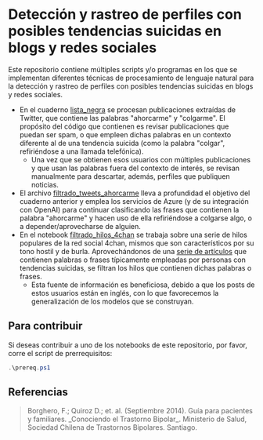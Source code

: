 # Detección y rastreo de perfiles con posibles tendencias suicidas en blogs y redes sociales

Este repositorio contiene múltiples scripts y/o programas en los que se implementan diferentes técnicas de procesamiento de lenguaje natural para la detección y rastreo de perfiles con posibles tendencias suicidas en blogs y redes sociales.

* En el cuaderno [lista_negra](./lista_negra.ipynb) se procesan publicaciones extraídas de Twitter, que contiene las palabras "ahorcarme" y "colgarme". El propósito del código que contienen es revisar publicaciones que puedan ser spam, o que empleen dichas palabras en un contexto diferente al de una tendencia suicida (como la palabra "colgar", refiriéndose a una llamada telefónica). 
    * Una vez que se obtienen esos usuarios con múltiples publicaciones y que usan las palabras fuera del contexto de interés, se revisan manualmente para descartar, además, perfiles que publiquen noticias.
* El archivo [filtrado_tweets_ahorcarme](./filtrado_tweets_ahorcarme.ipynb) lleva a profundidad el objetivo del cuaderno anterior y emplea los servicios de Azure (y de su integración con OpenAI) para continuar clasificando las frases que contienen la palabra "ahorcarme" y hacen uso de ella refiriéndose a colgarse algo, o a depender/aprovecharse de alguien.
* En el notebook [filtrado_hilos_4chan](./filtrado_hilos_4chan.ipynb) se trabaja sobre una serie de hilos populares de la red social 4chan, mismos que son característicos por su tono hostil y de burla. Aprovechándonos de una [serie de artículos](#Referencias) que contienen palabras o frases típicamente empleadas por personas con tendencias suicidas, se filtran los hilos que contienen dichas palabras o frases.
    * Esta fuente de información es beneficiosa, debido a que los posts de estos usuarios están en inglés, con lo que favorecemos la generalización de los modelos que se construyan.
## Para contribuir

Si deseas contribuir a uno de los notebooks de este repositorio, por favor, corre el script de prerrequisitos:

```powershell
.\prereq.ps1
```

## Referencias
<blockquote>
    Borghero, F.; Quiroz D.; et. al. (Septiembre 2014). Guía para pacientes y familiares. _Conociendo el Trastorno Bipolar_. Ministerio de Salud, Sociedad Chilena de Trastornos Bipolares. Santiago.
</blockquote>
    